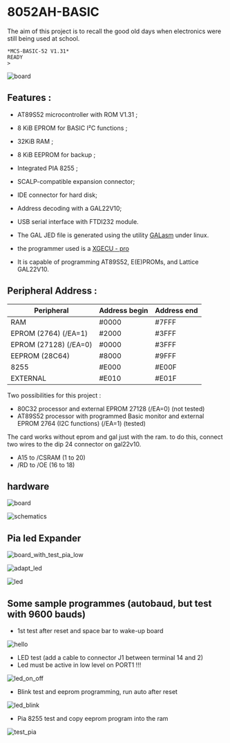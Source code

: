 # 8052AH-BASIC

The aim of this project is to recall the good old days when electronics were still being used at school.

```console
*MCS-BASIC-52 V1.31*
READY
>
```

![board](images/Board_low.jpg "Main board")

## Features :

- AT89S52 microcontroller with ROM V1.31 ;
- 8 KiB EPROM for BASIC I²C functions ;
- 32KiB RAM ;
- 8 KiB EEPROM for backup ;
- Integrated PIA 8255 ;
- SCALP-compatible expansion connector;
- IDE connector for hard disk;
- Address decoding with a GAL22V10;
- USB serial interface with FTDI232 module.


- The GAL JED file is generated using the utility [GALasm](https://github.com/daveho/GALasm) under linux.
- the programmer used is a [XGECU - pro](https://www.aliexpress.com/premium/XGecu.html)
- It is capable of programming AT89S52, E(E)PROMs, and Lattice GAL22V10.

## Peripheral Address :

| Peripheral | Address begin | Address end |
| ------ | ------ | ------ |
| RAM | #0000 | #7FFF |
| EPROM (2764) (/EA=1) | #2000 | #3FFF |
| EPROM (27128) (/EA=0) | #0000 | #3FFF |
| EEPROM (28C64) | #8000 | #9FFF |
| 8255 | #E000 | #E00F |
| EXTERNAL | #E010 | #E01F |

Two possibilities for this project :

- 80C32 processor and external EPROM 27128 (/EA=0) (not tested)
- AT89S52 processor with programmed Basic monitor and external EPROM 2764 (I2C functions) (/EA=1) (tested)

The card works without eprom and gal just with the ram. to do this, connect two wires to the dip 24 connector on gal22v10.

- A15 to /CSRAM (1 to 20)
- /RD to /OE (16 to 18)

## hardware

![board](images/board.png "board")

![schematics](schematics/board.png "schematics")


## Pia led Expander

![board_with_test_pia_low](images/board_with_test_pia_low.jpg "board_with_test_pia_low")

![adapt_led](images/adapt_led.png "adapt_led")

![led](schematics/adapt_led.png "led")


## Some sample programmes (autobaud, but test with 9600 bauds)

- 1st test after reset and space bar to wake-up board

![hello](images/hello.gif "hello")

- LED test (add a cable to connector J1 between terminal 14 and 2)
- Led must be active in low level on PORT1 !!!

![led_on_off](images/led_on_off.gif "led_on_off")

- Blink test and eeprom programming, run auto after reset

![led_blink](images/led_blink.gif "led_blink")

- Pia 8255 test and copy eeprom program into the ram

![test_pia](images/test_pia.gif "test_pia")


